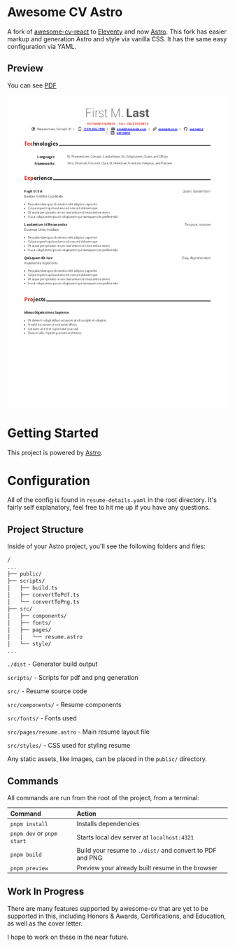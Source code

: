 # Awesome CV Astro

A fork of [awesome-cv-react](https://github.com/sygint/awesome-cv-react) to [Eleventy](https://www.11ty.dev/) and now [Astro](https://astro.build/). This fork has easier markup and generation Astro and style via vanilla CSS. It has the same easy configuration via YAML.

## Preview

You can see [PDF](build/resume.pdf)

[![Résumé](build/preview.1.png)](build/resume.pdf)

# Getting Started

This project is powered by [Astro](https://astro.build/).

# Configuration

All of the config is found in `resume-details.yaml` in the root directory. It's fairly self explanatory, feel free to hit me up if you have any questions.

## Project Structure

Inside of your Astro project, you'll see the following folders and files:

```text
/
...
├── public/
├── scripts/
│   ├── build.ts
│   ├── convertToPdf.ts
│   └── convertToPng.ts
├── src/
│   ├── components/
│   ├── fonts/
│   ├── pages/
│   │   └── resume.astro
│   └── style/
...
```

`./dist` - Generator build output

`scripts/` - Scripts for pdf and png generation

`src/` - Resume source code

`src/components/` - Resume components

`src/fonts/` - Fonts used

`src/pages/resume.astro` - Main resume layout file

`src/styles/` - CSS used for styling resume

Any static assets, like images, can be placed in the `public/` directory.

## Commands

All commands are run from the root of the project, from a terminal:

| Command                    | Action                                                    |
| :------------------------- | :-------------------------------------------------------- |
| `pnpm install`             | Installs dependencies                                     |
| `pnpm dev` or `pnpm start` | Starts local dev server at `localhost:4321`               |
| `pnpm build`               | Build your resume to `./dist/` and convert to PDF and PNG |
| `pnpm preview`             | Preview your already built resume in the browser          |

## Work In Progress

There are many features supported by awesome-cv that are yet to be supported in this, including Honors & Awards, Certifications, and Education, as well as the cover letter.

I hope to work on these in the near future.
